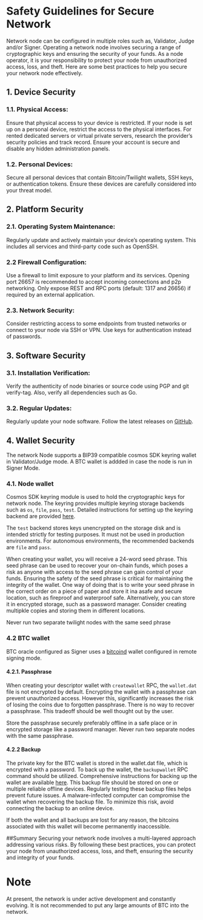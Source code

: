 # Safety Guidelines for Secure Network
 
Network node can be configured in multiple roles such as, Validator, Judge and/or Signer.  Operating a network node involves securing a range of cryptographic keys and ensuring the security of your funds. As a node operator, it is your responsibility to protect your node from unauthorized access, loss, and theft. Here are some best practices to help you secure your network node effectively.

## 1. Device Security

### 1.1. Physical Access:

Ensure that physical access to your device is restricted. If your node is set up on a personal device, restrict the access to the physical interfaces.
For rented dedicated servers or virtual private servers, research the provider’s security policies and track record. Ensure your account is secure and disable any hidden administration panels.

### 1.2. Personal Devices:

Secure all personal devices that contain Bitcoin/Twilight wallets, SSH keys, or authentication tokens. Ensure these devices are carefully considered into your threat model.

## 2. Platform Security

### 2.1. Operating System Maintenance:

Regularly update and actively maintain your device’s operating system. This includes all services and third-party code such as OpenSSH.

### 2.2 Firewall Configuration:

Use a firewall to limit exposure to your platform and its services. Opening port 26657 is recommended to accept incoming connections and p2p networking.
Only expose REST and RPC ports (default: 1317 and 26656) if required by an external application.

### 2.3. Network Security:

Consider restricting access to some endpoints from trusted networks or connect to your node via SSH or VPN. Use keys for authentication instead of passwords.

## 3. Software Security

### 3.1. Installation Verification:

Verify the authenticity of node binaries or source code using PGP and git verify-tag. Also, verify all dependencies such as Go.

### 3.2. Regular Updates:

Regularly update your node software. Follow the latest releases on [GitHub](https://github.com/twilight-project/nyks).

## 4. Wallet Security
The network Node supports a BIP39 compatible cosmos SDK keyring wallet in Validator/Judge mode. A BTC wallet is addded in case the node is run in Signer Mode. 

### 4.1. Node wallet 
Cosmos SDK keyring module is used to hold the cryptographic keys for network node. The keyring provides multiple keyring storage backends such as `os`, `file`, `pass`, `test`. Detailed instructions for setting up the keyring backend are provided [here](https://docs.cosmos.network/v0.46/run-node/keyring.html). 

The `test` backend stores keys unencrypted on the storage disk and is intended strictly for testing purposes. It must not be used in production environments. For autonomous environments, the recommended backends are `file` and `pass`.

When creating your wallet, you will receive a 24-word seed phrase. This seed phrase can be used to recover your on-chain funds, which poses a risk as anyone with access to the seed phrase can gain control of your funds. Ensuring the safety of the seed phrase is critical for maintaining the integrity of the wallet. One way of doing that is to write your seed phrase in the correct order on a piece of paper and store it ina asafe and secure location, such as fireproof and waterproof safe. Alternatively, you can store it in encrypted storage, such as a password manager. Consider creating multipkle copies and storing them in different locations. 

Never run two separate twilight nodes with the same seed phrase

### 4.2 BTC wallet
BTC oracle configured as Signer uses a [bitcoind](/docs/btc_wallet_management.md) wallet configured in remote signing mode.   

#### 4.2.1. Passphrase

When creating your descriptor wallet with `createwallet` RPC, the `wallet.dat` file is not encrypted by default. Encrypting the wallet with a passphrase can prevent unauthorized access. However this, significantly increases the risk of losing the coins due to forgotten passphrase. There is no way to recover a passphrase. This tradeoff should be well thought out by the user. 

Store the passphrase securely preferably offline in a safe place or in encrypted storage like a password manager.
Never run two separate nodes with the same passphrase.

#### 4.2.2 Backup 
The private key for the BTC wallet is stored in the wallet.dat file, which is encrypted with a password. To back up the wallet, the `backupwallet` RPC command should be utilized. Comprehensive instructions for backing up the wallet are available [here](https://github.com/bitcoin/bitcoin/blob/master/doc/managing-wallets.md).
This backup file should be stored on one or multiple reliable offline devices. Regularly testing these backup files helps prevent future issues. A malware-infected computer can compromise the wallet when recovering the backup file. To minimize this risk, avoid connecting the backup to an online device.

If both the wallet and all backups are lost for any reason, the bitcoins associated with this wallet will become permanently inaccessible.

##Summary
Securing your network node involves a multi-layered approach addressing various risks. By following these best practices, you can protect your node from unauthorized access, loss, and theft, ensuring the security and integrity of your funds.


# Note
At present, the network is under active development and constantly evolving. It is not recommended to put any large amounts of BTC into the network.

